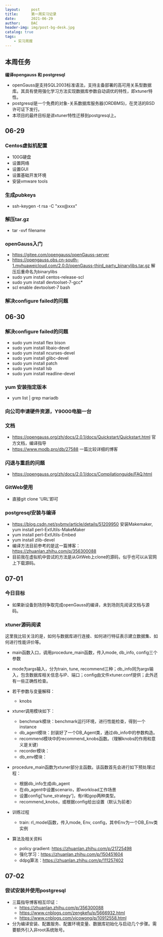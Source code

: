 ```yaml
---
layout:     post
title:      第一周实习记录
date:       2021-06-29
author:     DAC
header-img: img/post-bg-desk.jpg
catalog: true
tags:
    - 实习周报
---
```


## 本周任务
**编译opengauss 和 postgresql**
* openGauss是支持SQL2003标准语法，支持主备部署的高可用关系型数据库。其具有使用强化学习方法实现数据库参数自动调优的特性，即xtuner特性。
* postgresql是一个免费的对象-关系数据库服务器(ORDBMS)，在灵活的BSD许可证下发行。
* 本项目的最终目标是讲xtuner特性迁移到postgresql上。

## 06-29
### Centos虚拟机配置
* 100G硬盘
* 设置网络
* 设置GUI
* 设置基础开发环境
* 安装vmware tools

### 生成pubkeys
* ssh-keygen -t rsa -C "xxx@xxx"

### 解压tar.gz
* tar -xvf filename

### openGauss入门
* https://gitee.com/opengauss/openGauss-server
* https://opengauss.obs.cn-south-1.myhuaweicloud.com/2.0.0/openGauss-third_party_binarylibs.tar.gz 解压后重命名为binarylibs
* sudo yum install centos-release-scl
* sudo yum install devtoolset-7-gcc*
* scl enable devtoolset-7 bash

### 解决configure failed的问题

## 06-30
### 解决configure failed的问题
* sudo yum install flex bison
* sudo yum install libaio-devel
* sudo yum install ncurses-devel
* sudo yum install glibc-devel
* sudo yum install patch
* sudo yum install lsb
* sudo yum install readline-devel

### yum 安装指定版本
* yum list \| grep mariadb

### 向公司申请硬件资源，Y9000电脑一台

### 文档
* https://opengauss.org/zh/docs/2.0.1/docs/Quickstart/Quickstart.html 官方文档，编译指导
* https://www.modb.pro/db/27588 一篇比较详细的博客

### 闪退与重启的问题
* https://opengauss.org/zh/docs/2.0.1/docs/Compilationguide/FAQ.html

### GitWeb使用
* 直接git clone 'URL'即可

### postgresql安装与编译
* https://blog.csdn.net/sybmv/article/details/51209950 安装Makemaker, yum install perl-ExtUtils-MakeMaker
* yum install perl-ExtUtils-Embed
* yum install zlib-devel
* 编译方法目前参考的是这一篇博客：https://zhuanlan.zhihu.com/p/356300088
* 目前我在虚拟机中尝试的方法是从GitWeb上clone的源码，似乎也可以从官网上下载源码。


## 07-01
### 今日目标
* 如果新设备到场则争取完成openGauss的编译，未到场则先阅读文档与源码。

### xtuner源码阅读
这里我比较关注的是，如何与数据库进行连接、如何进行特征表示建立数据集、如何进行性能评价等。
* main函数入口，调用procedure_main函数，传入mode, db_info, config三个参数
* mode为args输入，分为train, tune, recommend三种；db_info同为args输入，包含数据库相关信息与IP、端口；config由文件xtuner.conf提供；此外还有一些正确性检查。
* 若干参数与变量解释：
  * knobs
* xtuner调用模块如下：
  * benchmark模块：benchmark运行环境，进行性能检查，得到一个instance
  * db_agent模块：封装好了一个DB_Agent类，通过db_info中的参数构造。
  * recommend模块中的recommend_knobs函数。（理解knobs的作用和意义是关键）
  * recorder模块：
  * db_env模块：

* procedure_main函数为xtuner部分主函数。该函数首先会进行如下预处理过程：
  * 根据db_info生成db_agent
  * 在db_agent中设置scenario，即workload工作场景
  * 设置config['tune_strategy']，有rl和gop两种类型。
  * recommend_knobs，或根据config给出设置（默认为前者）

* 训练过程
  * train: rl_model函数，传入mode, Env, config，其中Env为一个DB_Env类实例

* 算法及相关资料
  * policy gradient: https://zhuanlan.zhihu.com/p/21725498
  * 强化学习：https://zhuanlan.zhihu.com/p/150451604
  * ddpg算法：https://zhuanlan.zhihu.com/p/111257402


## 07-02
### 尝试安装并使用postgresql
* 三篇指导博客相互印证：
  * https://zhuanlan.zhihu.com/p/356300088
  * https://www.cnblogs.com/zengkefu/p/5666932.html
  * https://www.cnblogs.com/vicowong/p/10912558.html
* 分为编译安装、配置服务、配置环境变量、数据库初始化与启动几个步骤。需要额外引入非root系统账号。

